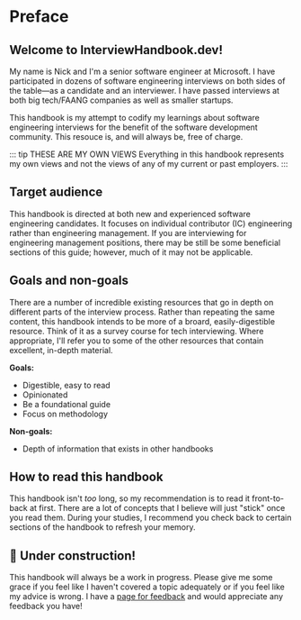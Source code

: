 # Preface

## Welcome to InterviewHandbook.dev!

My name is Nick and I'm a senior software engineer at Microsoft. I have participated in dozens of software engineering interviews on both sides of the table&mdash;as a candidate and an interviewer. I have passed interviews at both big tech/FAANG companies as well as smaller startups.

This handbook is my attempt to codify my learnings about software engineering interviews for the benefit of the software development community. This resouce is, and will always be, free of charge.

::: tip THESE ARE MY OWN VIEWS
Everything in this handbook represents my own views and not the views of any of my current or past employers.
:::

## Target audience

This handbook is directed at both new and experienced software engineering candidates. It focuses on individual contributor (IC) engineering rather than engineering management. If you are interviewing for engineering management positions, there may be still be some beneficial sections of this guide; however, much of it may not be applicable.

## Goals and non-goals

There are a number of incredible existing resources that go in depth on different parts of the interview process. Rather than repeating the same content, this handbook intends to be more of a broard, easily-digestible resource. Think of it as a survey course for tech interviewing. Where appropriate, I'll refer you to some of the other resources that contain excellent, in-depth material.

**Goals:**

- Digestible, easy to read
- Opinionated
- Be a foundational guide
- Focus on methodology

**Non-goals:**

- Depth of information that exists in other handbooks

## How to read this handbook

This handbook isn't _too_ long, so my recommendation is to read it front-to-back at first. There are a lot of concepts that I believe will just "stick" once you read them. During your studies, I recommend you check back to certain sections of the handbook to refresh your memory.

## 🚧 Under construction!

This handbook will always be a work in progress. Please give me some grace if you feel like I haven't covered a topic adequately or if you feel like my advice is wrong. I have a [page for feedback](./feedback) and would appreciate any feedback you have!
